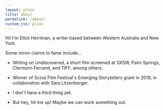 ```yaml
---
layout: plain
title: About
permalink: /about/
custom_css: plain
---
```


Hi! I'm Elliot Herriman, a writer based between Western Australia and New York. 

Some minor claims to fame include...

- Writing on *Undiscovered*, a short film screened at SXSW, Palm Springs, Clermont-Ferrand, and TIFF, among others. 

- Winner of Scout Film Festival's Emerging Storytellers grant in 2019, in collaboration with Sara Litzenberger.

- I don't have a third thing yet.

- But hey, hit me up! Maybe we can work something out.
